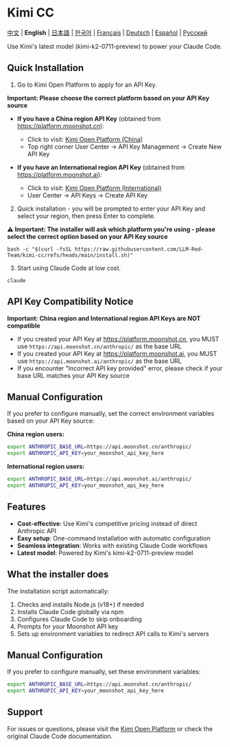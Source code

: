 # Kimi CC

[中文](README.md) | **English** | [日本語](README_JA.md) | [한국어](README_KO.md) | [Français](README_FR.md) | [Deutsch](README_DE.md) | [Español](README_ES.md) | [Русский](README_RU.md)

Use Kimi's latest model (kimi-k2-0711-preview) to power your Claude Code.

## Quick Installation

1. Go to Kimi Open Platform to apply for an API Key.

**Important: Please choose the correct platform based on your API Key source**

- **If you have a China region API Key** (obtained from https://platform.moonshot.cn):
  - Click to visit: [Kimi Open Platform (China)](https://platform.moonshot.cn/)
  - Top right corner User Center -> API Key Management -> Create New API Key

- **If you have an International region API Key** (obtained from https://platform.moonshot.ai):
  - Click to visit: [Kimi Open Platform (International)](https://platform.moonshot.ai/)
  - User Center -> API Keys -> Create API Key

2. Quick installation - you will be prompted to enter your API Key and select your region, then press Enter to complete.

**⚠️ Important: The installer will ask which platform you're using - please select the correct option based on your API Key source**

```shell
bash -c "$(curl -fsSL https://raw.githubusercontent.com/LLM-Red-Team/kimi-cc/refs/heads/main/install.sh)"
```

3. Start using Claude Code at low cost.

```shell
claude
```

## API Key Compatibility Notice

**Important: China region and International region API Keys are NOT compatible**

- If you created your API Key at https://platform.moonshot.cn, you MUST use `https://api.moonshot.cn/anthropic/` as the base URL
- If you created your API Key at https://platform.moonshot.ai, you MUST use `https://api.moonshot.ai/anthropic/` as the base URL
- If you encounter "Incorrect API key provided" error, please check if your base URL matches your API Key source

## Manual Configuration

If you prefer to configure manually, set the correct environment variables based on your API Key source:

**China region users:**
```bash
export ANTHROPIC_BASE_URL=https://api.moonshot.cn/anthropic/
export ANTHROPIC_API_KEY=your_moonshot_api_key_here
```

**International region users:**
```bash
export ANTHROPIC_BASE_URL=https://api.moonshot.ai/anthropic/
export ANTHROPIC_API_KEY=your_moonshot_api_key_here
```

## Features

- **Cost-effective**: Use Kimi's competitive pricing instead of direct Anthropic API
- **Easy setup**: One-command installation with automatic configuration
- **Seamless integration**: Works with existing Claude Code workflows
- **Latest model**: Powered by Kimi's kimi-k2-0711-preview model

## What the installer does

The installation script automatically:
1. Checks and installs Node.js (v18+) if needed
2. Installs Claude Code globally via npm
3. Configures Claude Code to skip onboarding
4. Prompts for your Moonshot API key
5. Sets up environment variables to redirect API calls to Kimi's servers

## Manual Configuration

If you prefer to configure manually, set these environment variables:

```bash
export ANTHROPIC_BASE_URL=https://api.moonshot.cn/anthropic/
export ANTHROPIC_API_KEY=your_moonshot_api_key_here
```

## Support

For issues or questions, please visit the [Kimi Open Platform](https://platform.moonshot.cn/) or check the original Claude Code documentation. 
